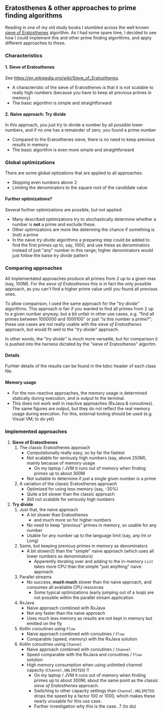 ## Eratosthenes & other approaches to prime finding algorithms

Reading in one of my old study books I stumbled across the well known [sieve of Eratosthenes](https://en.wikipedia.org/wiki/Sieve_of_Eratosthenes) algorithm.
As I had some spare time, I decided to see how I could implement this and other prime finding algorithms, and apply different approaches to these.

### Characteristics
#### 1. Sieve of Eratosthenes
See https://en.wikipedia.org/wiki/Sieve_of_Eratosthenes.
* A characteristic of the sieve of Eratosthenes is that it is not scalable to really high numbers (because you have to keep all previous primes in memory)
* The basic algorithm is simple and straightforward

#### 2. Naive approach: Try divide
In this approach, you just try to divide a number by all possible lower numbers, and if no one has a remainder of zero, you found a prime number
* Compared to the Eratosthenes sieve, there is no need to keep previous results in memory
* The basic algorithm is even more simple and straightforward 

### Global optimizations
There are some global optizations that are applied to all approaches:
* Skipping even numbers above 2
* Limiting the denominators to the square root of the candidate value

#### Further optimizations?
Several further optimizations are possible, but not applied:
* Many described optimizations try to stochastically determine whether a number is **not** a prime and exclude these.
* Other optimizations are more like determing the chance if something is (not) a prime
* In the naive *try divide* algorithms a preparing step could be added to find the first primes up to, say, 1000, and use these as denominators instead of just "any" number in this range; higher denominators would just follow the baise *try divide* pattern

### Comparing approaches
All implementated approaches produce all primes from 2 up to a given max (say, 100M).
For the *sieve of Eratosthenes* this is in fact the only possible approach, as you can't find a higher prime value until you found all previous ones.

To allow comparison, I used the same approach for the "*try divide*" algorithms.
This approach is fair if you wanted to find all primes from 2 up to a given number anyway; but a bit unfair in other use cases, e.g. "find all primes between 1000000 and 1000100" or just "is this number a prime?"; these use cases are not really usable with the *sieve of Eratosthenes* approach, but would fit well to the "*try divide*" approach.

In other words, the "*try divide*" is much more versatile, but for comparison it is pushed into the harness dictated by the "sieve of Eratosthenes" algoritm.

#### Details
Furhter details of the results can be found in the kdoc header of each class file.

#### Memory usage
* For the non-reactive approaches, the memory usage is determined statically during execution, and is output to the terminal.
* This does not work well in reactive approaches (RxJava & coroutines). The same figures are output, but they do not reflect the real memory usage during execution. For this, external tooling should be used (e.g. Visual VM; to do yet)

### Implemented approaches
1. **Sieve of Eratosthenes**
   1. The classic Eratosthenes approach
      * Computationally really easy, so by far the fastest
      * Not scalable for seriously high numbers (say, above 250M), mainly because of memory usage
         * On my laptop / JVM it runs out of memory when finding primes up to about 300M
      * Not suitable to determine if just a single given number is a prime
   2. A variation of the classic Eratosthenes approach
      * Optimized for using less memory (say, -30%)
      * Quite a bit slower than the classic approach
      * Still not scalable for seriously high numbers
2. **Try divide**
   1. Just that, the naive approach
      * A lot slower than Eratosthenes
          * and much more so for higher numbers
      * No need to keep "previous" primes in memory, so usable for any number
      * Usable for any number up to the language limit (say, any Int or Long)
   2. Same, but keeping previous primes in memory as denominators
      * A bit slower(!) than the "simple" naive approach (which uses all lower numbers as denominators)
        * Apperently iterating over and adding to the in-memory `List` takes more CPU than the simple "just anything" naive approach
   3. Parallel streams
      * No success, **much much** slower than the naive approach, and consumes all available CPU resources
         * Some typical optimizations (early jumping out of a loop) are not possible within the parallel stream application
   4. RxJava
      * Naive approach combined with RxJava
      * Not any faster than the naive approach
      * Uses much less memory as results are not kept in memory but emitted on the fly
   5. Kotlin coroutines using `Flow`
      * Naive approach combined with coroutines / `Flow`
      * Comparable (speed, memory) with the RxJava solution
   6. Kotlin coroutines using `Channel`
      * Naive approach combined with coroutines / `Channel`
      * Speed comparable with the RxJava and coroutines / `Flow` solution
      * High memory consumption when using unlimited channel capacity (`Channel.UNLIMITED`) !!
         * On my laptop / JVM it runs out of memory when finding primes up to about 300M; about the same point as the classic *sieve of Eratosthenes* approach.
         * Switching to other capacity settings than `Channel.UNLIMITED` drops the speed by a factor 100 or 1000, which makes these nearly unusable for this use case.
         * Further investigation why this is the case...? (to do)

